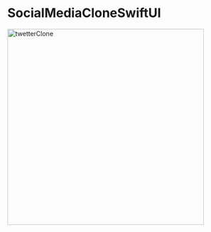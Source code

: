 # SocialMediaCloneSwiftUI

<img width="442" alt="twetterClone" src="https://github.com/MuhammetVural/SocialMediaCloneSwiftUI/assets/73459364/00af4059-5e65-4ccf-9af9-0c8021b5067b">
